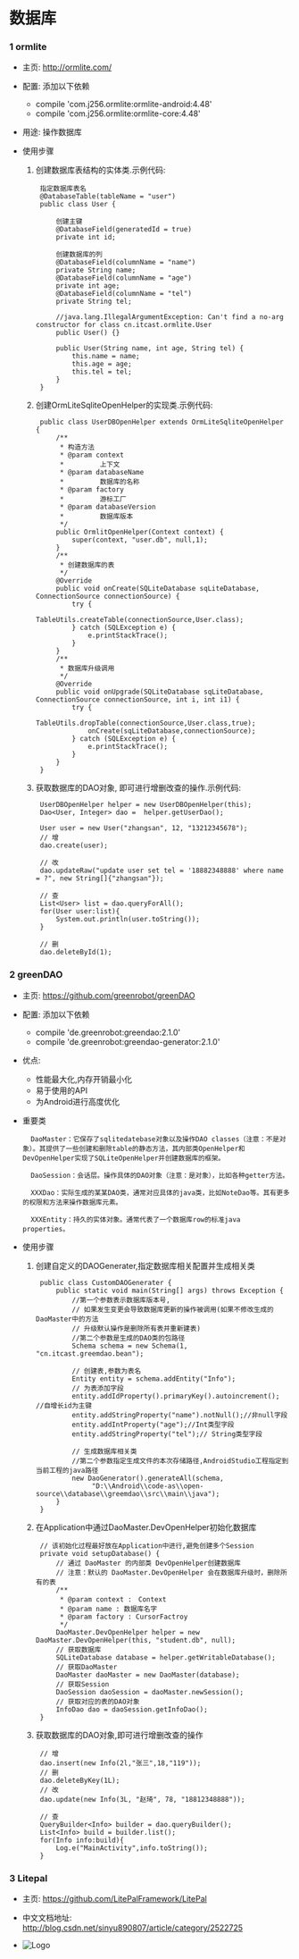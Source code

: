 # 数据库

### 1 ormlite		
* 主页: http://ormlite.com/

* 配置: 添加以下依赖
	* compile 'com.j256.ormlite:ormlite-android:4.48'
	* compile 'com.j256.ormlite:ormlite-core:4.48'

* 用途: 操作数据库
* 使用步骤
	1. 创建数据库表结构的实体类.示例代码:
			
			指定数据库表名
			@DatabaseTable(tableName = "user")
			public class User {

				创建主键
			    @DatabaseField(generatedId = true)
			    private int id;

				创建数据库的列
			    @DatabaseField(columnName = "name")
			    private String name;
			    @DatabaseField(columnName = "age")
			    private int age;
			    @DatabaseField(columnName = "tel")
			    private String tel;
				
				//java.lang.IllegalArgumentException: Can't find a no-arg constructor for class cn.itcast.ormlite.User
			    public User() {}

			    public User(String name, int age, String tel) {
			        this.name = name;
			        this.age = age;
			        this.tel = tel;
			    }
			}

	2. 创建OrmLiteSqliteOpenHelper的实现类.示例代码:

			public class UserDBOpenHelper extends OrmLiteSqliteOpenHelper {
				/**
			     * 构造方法
			     * @param context
			     *         上下文
			     * @param databaseName
			     *         数据库的名称
			     * @param factory
			     *         游标工厂
			     * @param databaseVersion
			     *         数据库版本
			     */
			    public OrmlitOpenHelper(Context context) {
			        super(context, "user.db", null,1);
			    }
			    /**
			     * 创建数据库的表
			     */
			    @Override
			    public void onCreate(SQLiteDatabase sqLiteDatabase, ConnectionSource connectionSource) {
			        try {
			            TableUtils.createTable(connectionSource,User.class);
			        } catch (SQLException e) {
			            e.printStackTrace();
			        }
			    }
			    /**
			     * 数据库升级调用
			     */
			    @Override
			    public void onUpgrade(SQLiteDatabase sqLiteDatabase, ConnectionSource connectionSource, int i, int i1) {
			        try {
			            TableUtils.dropTable(connectionSource,User.class,true);
			            onCreate(sqLiteDatabase,connectionSource);
			        } catch (SQLException e) {
			            e.printStackTrace();
			        }
			    }
			}

	3. 获取数据库的DAO对象, 即可进行增删改查的操作.示例代码:

			UserDBOpenHelper helper = new UserDBOpenHelper(this);
			Dao<User, Integer> dao =  helper.getUserDao();

			User user = new User("zhangsan", 12, "13212345678");
			// 增
			dao.create(user);

			// 改
			dao.updateRaw("update user set tel = '18882348888' where name = ?", new String[]{"zhangsan"});

			// 查
		    List<User> list = dao.queryForAll();
            for(User user:list){
                System.out.println(user.toString());
            }

			// 删
			dao.deleteById(1);

### 2 greenDAO 	

* 主页: https://github.com/greenrobot/greenDAO

* 配置: 添加以下依赖
	* compile 'de.greenrobot:greendao:2.1.0'
	* compile 'de.greenrobot:greendao-generator:2.1.0'

* 优点: 	
	* 性能最大化,内存开销最小化
	* 易于使用的API
	* 为Android进行高度优化

* 重要类
	
		DaoMaster：它保存了sqlitedatebase对象以及操作DAO classes（注意：不是对象）。其提供了一些创建和删除table的静态方法，其内部类OpenHelper和DevOpenHelper实现了SQLiteOpenHelper并创建数据库的框架。

		DaoSession：会话层。操作具体的DAO对象（注意：是对象），比如各种getter方法。
		
		XXXDao：实际生成的某某DAO类，通常对应具体的java类，比如NoteDao等。其有更多的权限和方法来操作数据库元素。
		
		XXXEntity：持久的实体对象。通常代表了一个数据库row的标准java properties。

* 使用步骤
	1. 创建自定义的DAOGenerater,指定数据库相关配置并生成相关类

			public class CustomDAOGenerater {
			    public static void main(String[] args) throws Exception {
			        //第一个参数表示数据库版本号,
			        // 如果发生变更会导致数据库更新的操作被调用(如果不修改生成的DaoMaster中的方法
			        // 升级默认操作是删除所有表并重新建表)
			        //第二个参数是生成的DAO类的包路径
			        Schema schema = new Schema(1, "cn.itcast.greemdao.bean");
			
			        // 创建表,参数为表名
			        Entity entity = schema.addEntity("Info");
			        // 为表添加字段
			        entity.addIdProperty().primaryKey().autoincrement(); //自增长id为主键
			        entity.addStringProperty("name").notNull();//非null字段
			        entity.addIntProperty("age");//Int类型字段
			        entity.addStringProperty("tel");// String类型字段
			
			        // 生成数据库相关类
			        //第二个参数指定生成文件的本次存储路径,AndroidStudio工程指定到当前工程的java路径
			        new DaoGenerator().generateAll(schema,
						 "D:\\Android\\code-as\\open-source\\database\\greemdao\\src\\main\\java");   
			    }
			}

	2. 在Application中通过DaoMaster.DevOpenHelper初始化数据库

		    // 该初始化过程最好放在Application中进行,避免创建多个Session
		    private void setupDatabase() {
		        // 通过 DaoMaster 的内部类 DevOpenHelper创建数据库
		        // 注意：默认的 DaoMaster.DevOpenHelper 会在数据库升级时，删除所有的表		       
		        /**
		         * @param context :　Context
		         * @param name : 数据库名字
		         * @param factory : CursorFactroy
		         */
		        DaoMaster.DevOpenHelper helper = new DaoMaster.DevOpenHelper(this, "student.db", null);
		        // 获取数据库
		        SQLiteDatabase database = helper.getWritableDatabase();
		        // 获取DaoMaster
		        DaoMaster daoMaster = new DaoMaster(database);
		        // 获取Session
		        DaoSession daoSession = daoMaster.newSession();
		        // 获取对应的表的DAO对象
		        InfoDao dao = daoSession.getInfoDao();
		    }

	3. 获取数据库的DAO对象,即可进行增删改查的操作
	
			// 增
			dao.insert(new Info(2l,"张三",18,"119"));
			// 删
			dao.deleteByKey(1L);
			// 改
			dao.update(new Info(3L, "赵琦", 78, "18812348888"));

			// 查
			QueryBuilder<Info> builder = dao.queryBuilder();
	        List<Info> build = builder.list();
	        for(Info info:build){
	            Log.e("MainActivity",info.toString());
	        }

### 3 Litepal

* 主页: https://github.com/LitePalFramework/LitePal

* 中文文档地址: http://blog.csdn.net/sinyu890807/article/category/2522725

* ![Logo](greenDAO.png)




